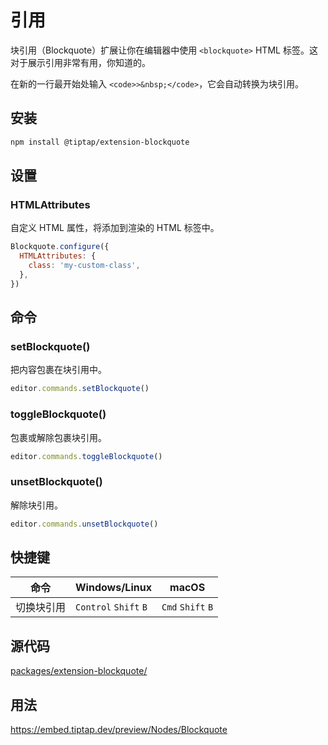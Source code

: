 # 引用

块引用（Blockquote）扩展让你在编辑器中使用 `<blockquote>` HTML 标签。这对于展示引用非常有用，你知道的。

在新的一行最开始处输入 `<code>>&nbsp;</code>`，它会自动转换为块引用。

## 安装

```bash
npm install @tiptap/extension-blockquote
```

## 设置

### HTMLAttributes

自定义 HTML 属性，将添加到渲染的 HTML 标签中。

```js
Blockquote.configure({
  HTMLAttributes: {
    class: 'my-custom-class',
  },
})
```

## 命令

### setBlockquote()

把内容包裹在块引用中。

```js
editor.commands.setBlockquote()
```

### toggleBlockquote()

包裹或解除包裹块引用。

```js
editor.commands.toggleBlockquote()
```

### unsetBlockquote()

解除块引用。

```js
editor.commands.unsetBlockquote()
```

## 快捷键

| 命令             | Windows/Linux                  | macOS                      |
| ---------------- | ------------------------------ | -------------------------- |
| 切换块引用       | `Control`&nbsp;`Shift`&nbsp;`B` | `Cmd`&nbsp;`Shift`&nbsp;`B` |

## 源代码

[packages/extension-blockquote/](https://github.com/ueberdosis/tiptap/blob/main/packages/extension-blockquote/)

## 用法

https://embed.tiptap.dev/preview/Nodes/Blockquote